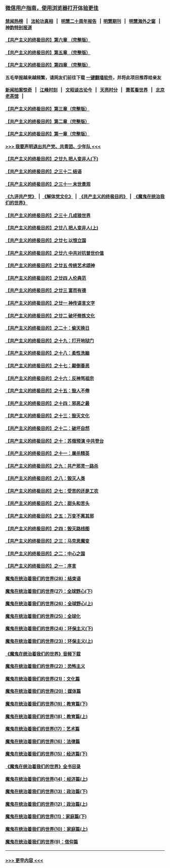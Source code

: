 ### [微信用户指南，使用浏览器打开体验更佳](https://github.com/gfw-breaker/banned-news1/blob/master/indexes/wechat-guide.md?t=0)
#### [禁闻热榜](热点新闻.md?t=0)  &nbsp;&nbsp;|&nbsp;&nbsp; [法轮功真相](https://github.com/gfw-breaker/truth/blob/master/README.md?t=0) &nbsp;&nbsp;|&nbsp;&nbsp; [明慧二十周年报告](https://github.com/gfw-breaker/mh-reports/blob/master/README.md?t=0) &nbsp;&nbsp;|&nbsp;&nbsp;[明慧期刊](https://github.com/gfw-breaker/mh-qikan) &nbsp;&nbsp;|&nbsp;&nbsp; [明慧海外之窗](https://github.com/gfw-breaker/mh-news/blob/master/README.md?t=0) &nbsp;&nbsp;|&nbsp;&nbsp; [神韵特别报道](https://github.com/gfw-breaker/mh-news/blob/master/shenyun.md?t=0)
#### [【共产主义的终极目的】第六章 （完整版）](../pages/nsc422/n11428913.md?t=02090811) 
#### [【共产主义的终极目的】第五章 （完整版）](../pages/nsc422/n11428912.md?t=02090811) 
#### [【共产主义的终极目的】第四章 （完整版）](../pages/nsc422/n11428907.md?t=02090811) 
#### 五毛举报越来越频繁，请网友们前往下载 [一键翻墙软件](https://github.com/gfw-breaker/ssr-accounts)，并将此项目推荐给亲友
#### [新闻拍案惊奇](https://github.com/gfw-breaker/banned-news1/blob/master/pages/link4.md) &nbsp;&nbsp;|&nbsp;&nbsp; [江峰时刻](https://github.com/gfw-breaker/banned-news1/blob/master/pages/link4.md) &nbsp;&nbsp;|&nbsp;&nbsp; [文昭谈古论今](https://github.com/gfw-breaker/banned-news1/blob/master/pages/link4.md) &nbsp;&nbsp;|&nbsp;&nbsp; [天亮时分](https://github.com/gfw-breaker/banned-news1/blob/master/pages/link4.md) &nbsp;&nbsp;|&nbsp;&nbsp; [萧茗看世界](https://github.com/gfw-breaker/banned-news1/blob/master/pages/link4.md) &nbsp;&nbsp;|&nbsp;&nbsp; [北京老茶馆](https://github.com/gfw-breaker/banned-news1/blob/master/pages/link4.md) &nbsp;&nbsp;|&nbsp;&nbsp; 
#### [【共产主义的终极目的】第三章（完整版）](../pages/nsc422/n11428848.md?t=02090811) 
#### [【共产主义的终极目的】第二章（完整版）](../pages/nsc422/n11428831.md?t=02090811) 
#### [【共产主义的终极目的】第一章（完整版）](../pages/nsc422/n11417651.md?t=02090811) 
#### [>>> 我要声明退出共产党、共青团、少年队 <<<](https://github.com/begood0513/goodnews/blob/master/quit/letter.md) 
#### [【共产主义的终极目的】之廿九 把人变非人(下)](../pages/nsc422/n11344140.md?t=02090811) 
#### [【共产主义的终极目的】之三十二 结语](../pages/nsc422/n11360535.md?t=02090811) 
#### [【共产主义的终极目的】之三十一 末世景观](../pages/nsc422/n11351129.md?t=02090811) 
#### [《九评共产党》](https://github.com/begood0513/9ping.md/blob/master/README.md) &nbsp;|&nbsp; [《解体党文化》](../../../../jtdwh.md/blob/master/README.md)  &nbsp;|&nbsp; [《共产主义的终极目的》](../../../../gczydzjmd.md/blob/master/README.md) &nbsp;|&nbsp; [《魔鬼在统治我们的世界》](../../../../mgztzwmdsj.md/blob/master/README.md) 
#### [【共产主义的终极目的】之三十 几成狼世界](../pages/nsc422/n11348280.md?t=02090811) 
#### [【共产主义的终极目的】之廿八 把人变非人(上)](../pages/nsc422/n11340492.md?t=02090811) 
#### [【共产主义的终极目的】之廿七 以恨立国](../pages/nsc422/n11336944.md?t=02090811) 
#### [【共产主义的终极目的】之廿六 中共对抗普世价值](../pages/nsc422/n11324785.md?t=02090811) 
#### [【共产主义的终极目的】之廿五 传统艺术颂神](../pages/nsc422/n11296396.md?t=02090811) 
#### [【共产主义的终极目的】之廿四 人伦典范](../pages/nsc422/n11296397.md?t=02090811) 
#### [【共产主义的终极目的】之廿三 富而有德](../pages/nsc422/n11283598.md?t=02090811) 
#### [【共产主义的终极目的】之廿一 神传语言文字](../pages/nsc422/n11263265.md?t=02090811) 
#### [【共产主义的终极目的】之廿二 破坏修炼文化](../pages/nsc422/n11245728.md?t=02090811) 
#### [【共产主义的终极目的】之二十：偷天换日](../pages/nsc422/n11238846.md?t=02090811) 
#### [【共产主义的终极目的】之十九：打开地狱门](../pages/nsc422/n11206376.md?t=02090811) 
#### [【共产主义的终极目的】之十八：柔性洗脑](../pages/nsc422/n11199994.md?t=02090811) 
#### [【共产主义的终极目的】之十七：颠倒善恶](../pages/nsc422/n11179782.md?t=02090811) 
#### [【共产主义的终极目的】之十六：反神骂祖宗](../pages/nsc422/n11166798.md?t=02090811) 
#### [【共产主义的终极目的】之十五：毁人不倦](../pages/nsc422/n11166792.md?t=02090811) 
#### [【共产主义的终极目的】之十四：邪恶之最](../pages/nsc422/n11150249.md?t=02090811) 
#### [【共产主义的终极目的】之十三：毁灭文化](../pages/nsc422/n11135227.md?t=02090811) 
#### [【共产主义的终极目的】之十二：破坏自然](../pages/nsc422/n11135214.md?t=02090811) 
#### [【共产主义的终极目的】之十：苏俄预演 中共登台](../pages/nsc422/n11118424.md?t=02090811) 
#### [【共产主义的终极目的】之十一：屠杀精英](../pages/nsc422/n11118442.md?t=02090811) 
#### [【共产主义的终极目的】之九：共产邪灵一路杀](../pages/nsc422/n11114139.md?t=02090811) 
#### [【共产主义的终极目的】之八：毁灭人类](../pages/nsc422/n11108503.md?t=02090811) 
#### [【共产主义的终极目的】之七：受苦的还是工农](../pages/nsc422/n11101809.md?t=02090811) 
#### [【共产主义的终极目的】之六：甜头和苦头](../pages/nsc422/n11096971.md?t=02090811) 
#### [【共产主义的终极目的】之五：万变不离其邪](../pages/nsc422/n11091285.md?t=02090811) 
#### [【共产主义的终极目的】之四：毁灭路线图](../pages/nsc422/n11086284.md?t=02090811) 
#### [【共产主义的终极目的】之三：马克思魔变](../pages/nsc422/n11061941.md?t=02090811) 
#### [【共产主义的终极目的】之二：中心之国](../pages/nsc422/n11047728.md?t=02090811) 
#### [【共产主义的终极目的】之一：序言](../pages/nsc422/n11086077.md?t=02090811) 
#### [魔鬼在统治着我们的世界(28)：结束语](../pages/nsc422/n10936246.md?t=02090811) 
#### [魔鬼在统治着我们的世界(27)：全球野心(下)](../pages/nsc422/n10928319.md?t=02090811) 
#### [魔鬼在统治着我们的世界(26)：全球野心(上)](../pages/nsc422/n10900318.md?t=02090811) 
#### [魔鬼在统治着我们的世界(25)：全球化](../pages/nsc422/n10788205.md?t=02090811) 
#### [魔鬼在统治着我们的世界(24)：环保主义(下)](../pages/nsc422/n10695307.md?t=02090811) 
#### [魔鬼在统治着我们的世界(23)：环保主义(上)](../pages/nsc422/n10688613.md?t=02090811) 
#### [《魔鬼在统治着我们的世界》音频下载](../pages/nsc422/n10635553.md?t=02090811) 
#### [魔鬼在统治着我们的世界(22)：恐怖主义](../pages/nsc422/n10614727.md?t=02090811) 
#### [魔鬼在统治着我们的世界(21)：文化篇](../pages/nsc422/n10597706.md?t=02090811) 
#### [魔鬼在统治着我们的世界(20)：媒体篇](../pages/nsc422/n10586579.md?t=02090811) 
#### [魔鬼在统治着我们的世界(19)：教育篇(下)](../pages/nsc422/n10564808.md?t=02090811) 
#### [魔鬼在统治着我们的世界(18)：教育篇(上)](../pages/nsc422/n10526970.md?t=02090811) 
#### [魔鬼在统治着我们的世界(17)：艺术篇](../pages/nsc422/n10499093.md?t=02090811) 
#### [魔鬼在统治着我们的世界(16)：法律篇](../pages/nsc422/n10485969.md?t=02090811) 
#### [魔鬼在统治着我们的世界(15)：经济篇(下)](../pages/nsc422/n10469975.md?t=02090811) 
#### [《魔鬼在统治着我们的世界》全书目录](../pages/nsc422/n10464261.md?t=02090811) 
#### [魔鬼在统治着我们的世界(14)：经济篇(上)](../pages/nsc422/n10457370.md?t=02090811) 
#### [魔鬼在统治着我们的世界(13)：政治篇(下)](../pages/nsc422/n10448270.md?t=02090811) 
#### [魔鬼在统治着我们的世界(12)：政治篇(上)](../pages/nsc422/n10444576.md?t=02090811) 
#### [魔鬼在统治着我们的世界(11)：家庭篇(下)](../pages/nsc422/n10440961.md?t=02090811) 
#### [魔鬼在统治着我们的世界(10)：家庭篇(上)](../pages/nsc422/n10435448.md?t=02090811) 
#### [魔鬼在统治着我们的世界(9)：信仰篇](../pages/nsc422/n10432159.md?t=02090811) 

----
#### [ >>> 更早内容 <<< ](../indexes/nsc422-earlier.md)
